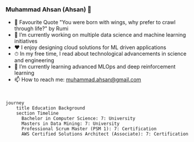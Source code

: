 ### Muhammad Ahsan (Ahsan) 👋

- 💬 Favourite Quote "You were born with wings, why prefer to crawl through life?" by Rumi
- 🔭 I’m currently working on multiple data science and machine learning initiatives
- ❤️ I enjoy designing cloud solutions for ML driven applications 
- ⏱ In my free time, I read about technological advancements in science and engineering
- 🌱 I’m currently learning advanced MLOps and deep reinforcement learning
- 📫 How to reach me: muhammad.ahsan@gmail.com


```mermaid


journey
    title Education Background
    section Timeline
      Bachelor in Computer Science: 7: University
      Masters in Data Mining: 7: University
      Professional Scrum Master (PSM 1): 7: Certification
      AWS Certified Solutions Architect (Associate): 7: Certification
```


